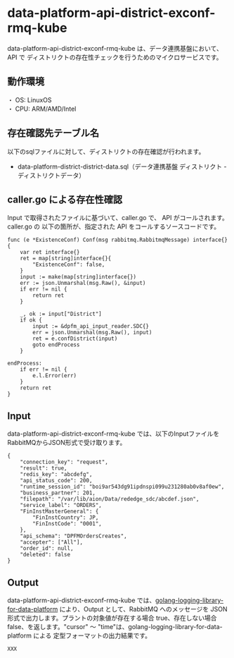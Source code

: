 # data-platform-api-district-exconf-rmq-kube
data-platform-api-district-exconf-rmq-kube は、データ連携基盤において、API で ディストリクトの存在性チェックを行うためのマイクロサービスです。

## 動作環境
・ OS: LinuxOS  
・ CPU: ARM/AMD/Intel  

## 存在確認先テーブル名
以下のsqlファイルに対して、ディストリクトの存在確認が行われます。

* data-platform-district-district-data.sql（データ連携基盤 ディストリクト - ディストリクトデータ）

## caller.go による存在性確認
Input で取得されたファイルに基づいて、caller.go で、 API がコールされます。
caller.go の 以下の箇所が、指定された API をコールするソースコードです。

```
func (e *ExistenceConf) Conf(msg rabbitmq.RabbitmqMessage) interface{} {
	var ret interface{}
	ret = map[string]interface{}{
		"ExistenceConf": false,
	}
	input := make(map[string]interface{})
	err := json.Unmarshal(msg.Raw(), &input)
	if err != nil {
		return ret
	}

	_, ok := input["District"]
	if ok {
		input := &dpfm_api_input_reader.SDC{}
		err = json.Unmarshal(msg.Raw(), input)
		ret = e.confDistrict(input)
		goto endProcess
	}

endProcess:
	if err != nil {
		e.l.Error(err)
	}
	return ret
}
```

## Input
data-platform-api-district-exconf-rmq-kube では、以下のInputファイルをRabbitMQからJSON形式で受け取ります。  

```
{
	"connection_key": "request",
	"result": true,
	"redis_key": "abcdefg",
	"api_status_code": 200,
	"runtime_session_id": "boi9ar543dg91ipdnspi099u231280ab0v8af0ew",
	"business_partner": 201,
	"filepath": "/var/lib/aion/Data/rededge_sdc/abcdef.json",
	"service_label": "ORDERS",
	"FinInstMasterGeneral": {
		"FinInstCountry": JP,
		"FinInstCode": "0001",
	},
	"api_schema": "DPFMOrdersCreates",
	"accepter": ["All"],
	"order_id": null,
	"deleted": false
}

```

## Output
data-platform-api-district-exconf-rmq-kube では、[golang-logging-library-for-data-platform](https://github.com/latonaio/golang-logging-library-for-data-platform) により、Output として、RabbitMQ へのメッセージを JSON 形式で出力します。プラントの対象値が存在する場合 true、存在しない場合 false、を返します。"cursor" ～ "time"は、golang-logging-library-for-data-platform による 定型フォーマットの出力結果です。

```
XXX
```